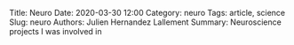 Title: Neuro
Date: 2020-03-30 12:00
Category: neuro
Tags: article, science
Slug: neuro
Authors: Julien Hernandez Lallement
Summary: Neuroscience projects I was involved in